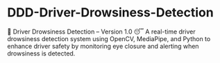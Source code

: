 # DDD-Driver-Drowsiness-Detection
🚨 Driver Drowsiness Detection – Version 1.0 😴 A real-time driver drowsiness detection system using OpenCV, MediaPipe, and Python to enhance driver safety by monitoring eye closure and alerting when drowsiness is detected.
